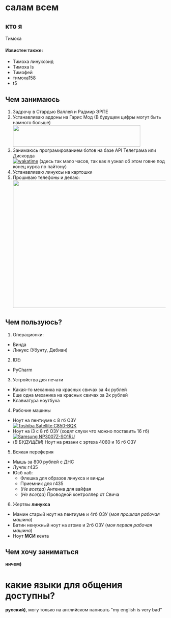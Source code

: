 # салам всем
## кто я
Тимоха
#### Извистен также:
- Тимоха линуксоид
- Тимоха ls
- Тимофей
- тимоха[158](https://www.consultant.ru/document/cons_doc_LAW_10699/57b5c7b83fcd2cf40cabe2042f2d8f04ed6875ad/ "я не уголовник")
- t5
## Чем занимаюсь
1. Задрочу в Стардью Валлей и Радмир ЭРПЕ
2. Устанавливаю аддоны на Гарис Мод (В будущем цифры могут быть намного больше)\
   <img src="https://cdn.discordapp.com/attachments/1230567673813798963/1254179097211441284/steamwebhelper_GCl12xlgQe.png?ex=6685130e&is=6683c18e&hm=e0047181a920531817ffbd77011490004c7df5229a53c79003265a8f1cbd596d&" width="400" height="66.7">
3. Занимаюсь програмированием ботов на базе API Телеграма или Дискорда\
   [![wakatime](https://wakatime.com/badge/user/2b023763-aaa7-4bf9-818a-d496410873ea.svg)](https://wakatime.com/@2b023763-aaa7-4bf9-818a-d496410873ea)  (здесь так мало часов, так как я узнал об этом говне под конец курса по пайтону)
4. Устанавливаю линуксы на картошки
5. Прошиваю телефоны и делаю:  
   <img src="https://cdn.discordapp.com/attachments/1238091426139603065/1258054200634642493/IMG_20240703_163749.jpg?ex=6686a5c6&is=66855446&hm=f07bc459d044468470b52488d6de71f58ab08681786b8414d8879758525bbd27&" width="531.1
" height="400">
## Чем пользуюсь?
1. Операционки:
  - Винда
  - Линукс (Убунту, Дебиан)
2. IDE:
  - PyCharm
3. Устройства для печати
  - Какая-то механика на красных свичах за 4к рублей
  - Еще одна механика на красных свичах за 2к рублей 
  - Клавиатура ноутбука
4. Рабочие машины
  - Ноут на пентиуме с 8 гб ОЗУ  
    <a target="_blank" href="https://valid.x86.fr/t00aa2">
    <img src="https://valid.x86.fr/cache/banner/t00aa2-6.png" alt="Toshiba Satellite C850-BQK">
    </a>
  - Ноут на i3 с 8 гб ОЗУ (ходят слухи что можно поставить 16 гб)  
    <a target="_blank" href="https://valid.x86.fr/yyvt3w">
    <img src="https://valid.x86.fr/cache/banner/yyvt3w-6.png" alt="Samsung NP3007Z-SO1RU">
    </a>
  - (*В БУДУЩЕМ*) Ноут на рязани с эртеха 4060 и 16 гб ОЗУ
5. Всякая переферия
  - Мышь за 800 рублей с ДНС
  - Лучпк г435
  - Юсб хаб:
    - Флешка для образов линукса и винды
    - Приемник для г435
    - (*Не всегда*) Антенна для вайфая
    - (*Не всегда*) Проводной контроллер от Свича
 6. Жертвы **линукса**
  - Мамин старый ноут на пентиуме и 4гб ОЗУ (*моя прошлая рабочая машина*)
  - Батин ненужный ноут на атоме и 2гб ОЗУ (*моя первая рабочая машина*)
  - Ноут **МСИ** кента
## Чем хочу заниматься
**ничем)**
# какие языки для общения доступны?
**русский)**, могу только на английском написать "my english is very bad"
